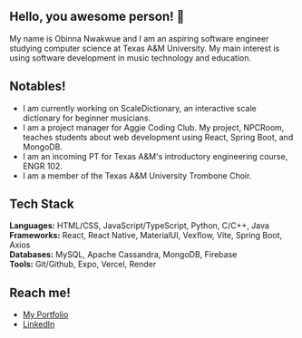 ## Hello, you awesome person! 👋
My name is Obinna Nwakwue and I am an aspiring software engineer studying computer science at Texas A&M University. My main interest is using software development in music technology and education.
## Notables!
- I am currently working on ScaleDictionary, an interactive scale dictionary for beginner musicians.
- I am a project manager for Aggie Coding Club. My project, NPCRoom, teaches students about web development using React, Spring Boot, and MongoDB.
- I am an incoming PT for Texas A&M's introductory engineering course, ENGR 102.
- I am a member of the Texas A&M University Trombone Choir.
## Tech Stack
<b>Languages:</b> HTML/CSS, JavaScript/TypeScript, Python, C/C++, Java<br />
<b>Frameworks:</b> React, React Native, MaterialUI, Vexflow, Vite, Spring Boot, Axios<br />
<b>Databases:</b> MySQL, Apache Cassandra, MongoDB, Firebase<br />
<b>Tools:</b> Git/Github, Expo, Vercel, Render<br />
## Reach me!
- [My Portfolio](https://obinnanwakwue.tech)
- [LinkedIn](https://www.linkedin.com/in/obinwa05)
